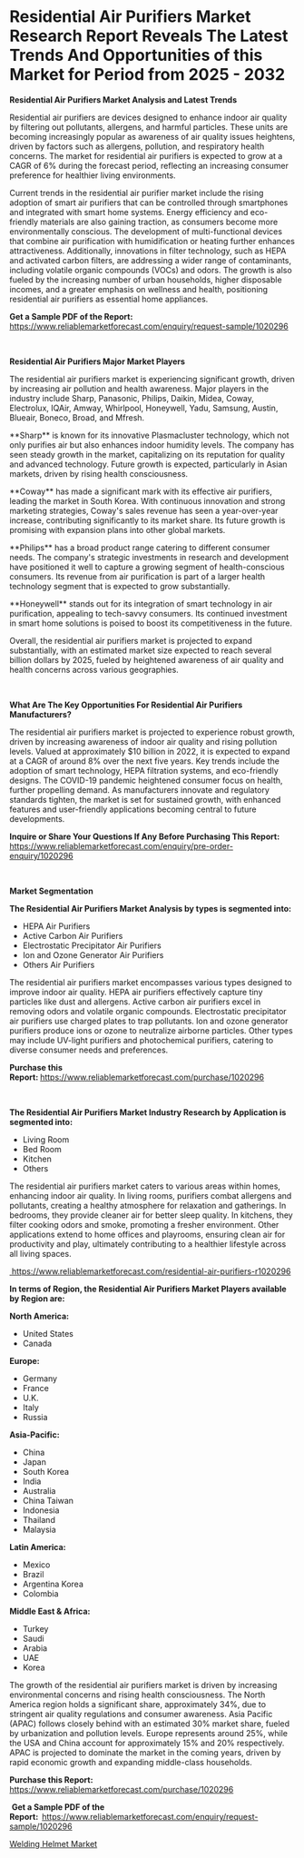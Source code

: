 <p><h1>Residential Air Purifiers Market Research Report Reveals The Latest Trends And Opportunities of this Market for Period from 2025 - 2032</h1></p><p><strong>Residential Air Purifiers Market Analysis and Latest Trends</strong></p>
<p><p>Residential air purifiers are devices designed to enhance indoor air quality by filtering out pollutants, allergens, and harmful particles. These units are becoming increasingly popular as awareness of air quality issues heightens, driven by factors such as allergens, pollution, and respiratory health concerns. The market for residential air purifiers is expected to grow at a CAGR of 6% during the forecast period, reflecting an increasing consumer preference for healthier living environments.</p><p>Current trends in the residential air purifier market include the rising adoption of smart air purifiers that can be controlled through smartphones and integrated with smart home systems. Energy efficiency and eco-friendly materials are also gaining traction, as consumers become more environmentally conscious. The development of multi-functional devices that combine air purification with humidification or heating further enhances attractiveness. Additionally, innovations in filter technology, such as HEPA and activated carbon filters, are addressing a wider range of contaminants, including volatile organic compounds (VOCs) and odors. The growth is also fueled by the increasing number of urban households, higher disposable incomes, and a greater emphasis on wellness and health, positioning residential air purifiers as essential home appliances.</p></p>
<p><strong>Get a Sample PDF of the Report:&nbsp;</strong> <a href="https://www.reliablemarketforecast.com/enquiry/request-sample/1020296?utm_campaign=1903&utm_medium=2&utm_source=Github&utm_content=ia&utm_term=08022025&utm_id=residential-air-purifiers">https://www.reliablemarketforecast.com/enquiry/request-sample/1020296</a></p>
<p>&nbsp;</p>
<p><strong>Residential Air Purifiers Major Market Players</strong></p>
<p><p>The residential air purifiers market is experiencing significant growth, driven by increasing air pollution and health awareness. Major players in the industry include Sharp, Panasonic, Philips, Daikin, Midea, Coway, Electrolux, IQAir, Amway, Whirlpool, Honeywell, Yadu, Samsung, Austin, Blueair, Boneco, Broad, and Mfresh.</p><p>**Sharp** is known for its innovative Plasmacluster technology, which not only purifies air but also enhances indoor humidity levels. The company has seen steady growth in the market, capitalizing on its reputation for quality and advanced technology. Future growth is expected, particularly in Asian markets, driven by rising health consciousness.</p><p>**Coway** has made a significant mark with its effective air purifiers, leading the market in South Korea. With continuous innovation and strong marketing strategies, Coway's sales revenue has seen a year-over-year increase, contributing significantly to its market share. Its future growth is promising with expansion plans into other global markets.</p><p>**Philips** has a broad product range catering to different consumer needs. The company's strategic investments in research and development have positioned it well to capture a growing segment of health-conscious consumers. Its revenue from air purification is part of a larger health technology segment that is expected to grow substantially.</p><p>**Honeywell** stands out for its integration of smart technology in air purification, appealing to tech-savvy consumers. Its continued investment in smart home solutions is poised to boost its competitiveness in the future.</p><p>Overall, the residential air purifiers market is projected to expand substantially, with an estimated market size expected to reach several billion dollars by 2025, fueled by heightened awareness of air quality and health concerns across various geographies.</p></p>
<p>&nbsp;</p>
<p><strong>What Are The Key Opportunities For Residential Air Purifiers Manufacturers?</strong></p>
<p><p>The residential air purifiers market is projected to experience robust growth, driven by increasing awareness of indoor air quality and rising pollution levels. Valued at approximately $10 billion in 2022, it is expected to expand at a CAGR of around 8% over the next five years. Key trends include the adoption of smart technology, HEPA filtration systems, and eco-friendly designs. The COVID-19 pandemic heightened consumer focus on health, further propelling demand. As manufacturers innovate and regulatory standards tighten, the market is set for sustained growth, with enhanced features and user-friendly applications becoming central to future developments.</p></p>
<p><strong>Inquire or Share Your Questions If Any Before Purchasing This Report:</strong> <a href="https://www.reliablemarketforecast.com/enquiry/pre-order-enquiry/1020296?utm_campaign=1903&utm_medium=2&utm_source=Github&utm_content=ia&utm_term=08022025&utm_id=residential-air-purifiers">https://www.reliablemarketforecast.com/enquiry/pre-order-enquiry/1020296</a></p>
<p>&nbsp;</p>
<p><strong>Market Segmentation</strong></p>
<p><strong>The Residential Air Purifiers Market Analysis by types is segmented into:</strong></p>
<p><ul><li>HEPA Air Purifiers</li><li>Active Carbon Air Purifiers</li><li>Electrostatic Precipitator Air Purifiers</li><li>Ion and Ozone Generator Air Purifiers</li><li>Others Air Purifiers</li></ul></p>
<p><p>The residential air purifiers market encompasses various types designed to improve indoor air quality. HEPA air purifiers effectively capture tiny particles like dust and allergens. Active carbon air purifiers excel in removing odors and volatile organic compounds. Electrostatic precipitator air purifiers use charged plates to trap pollutants. Ion and ozone generator purifiers produce ions or ozone to neutralize airborne particles. Other types may include UV-light purifiers and photochemical purifiers, catering to diverse consumer needs and preferences.</p></p>
<p><strong>Purchase this Report:&nbsp;</strong><a href="https://www.reliablemarketforecast.com/purchase/1020296?utm_campaign=1903&utm_medium=2&utm_source=Github&utm_content=ia&utm_term=08022025&utm_id=residential-air-purifiers">https://www.reliablemarketforecast.com/purchase/1020296</a></p>
<p>&nbsp;</p>
<p><strong>The Residential Air Purifiers Market Industry Research by Application is segmented into:</strong></p>
<p><ul><li>Living Room</li><li>Bed Room</li><li>Kitchen</li><li>Others</li></ul></p>
<p><p>The residential air purifiers market caters to various areas within homes, enhancing indoor air quality. In living rooms, purifiers combat allergens and pollutants, creating a healthy atmosphere for relaxation and gatherings. In bedrooms, they provide cleaner air for better sleep quality. In kitchens, they filter cooking odors and smoke, promoting a fresher environment. Other applications extend to home offices and playrooms, ensuring clean air for productivity and play, ultimately contributing to a healthier lifestyle across all living spaces.</p></p>
<p><a href="https://www.reliablemarketforecast.com/residential-air-purifiers-r1020296?utm_campaign=1903&utm_medium=2&utm_source=Github&utm_content=ia&utm_term=08022025&utm_id=residential-air-purifiers">&nbsp;https://www.reliablemarketforecast.com/residential-air-purifiers-r1020296</a></p>
<p><strong>In terms of Region, the Residential Air Purifiers Market Players available by Region are:</strong></p>
<p>
    <p> <strong> North America: </strong>
        <ul>
            <li>United States</li>
            <li>Canada</li>
        </ul>
        </p> 
    <p> <strong> Europe: </strong>
        <ul>
            <li>Germany</li>
            <li>France</li>
            <li>U.K.</li>
            <li>Italy</li>
            <li>Russia</li>
        </ul>
        </p> 
    <p> <strong> Asia-Pacific: </strong>
        <ul>
            <li>China</li>
            <li>Japan</li>
            <li>South Korea</li>
            <li>India</li>
            <li>Australia</li>
            <li>China Taiwan</li>
            <li>Indonesia</li>
            <li>Thailand</li>
            <li>Malaysia</li>
        </ul>
        </p> 
    <p> <strong> Latin America: </strong>
        <ul>
            <li>Mexico</li>
            <li>Brazil</li>
            <li>Argentina Korea</li>
            <li>Colombia</li>
        </ul>
        </p> 
    <p> <strong> Middle East & Africa: </strong>
        <ul>
            <li>Turkey</li>
            <li>Saudi</li>
            <li>Arabia</li>
            <li>UAE</li>
            <li>Korea</li>
        </ul>
    </p>
    </p>
<p><p>The growth of the residential air purifiers market is driven by increasing environmental concerns and rising health consciousness. The North America region holds a significant share, approximately 34%, due to stringent air quality regulations and consumer awareness. Asia Pacific (APAC) follows closely behind with an estimated 30% market share, fueled by urbanization and pollution levels. Europe represents around 25%, while the USA and China account for approximately 15% and 20% respectively. APAC is projected to dominate the market in the coming years, driven by rapid economic growth and expanding middle-class households.</p></p>
<p><strong>Purchase this Report: </strong><a href="https://www.reliablemarketforecast.com/purchase/1020296?utm_campaign=1903&utm_medium=2&utm_source=Github&utm_content=ia&utm_term=08022025&utm_id=residential-air-purifiers">https://www.reliablemarketforecast.com/purchase/1020296</a></p>
<p>&nbsp;<strong>Get a Sample PDF of the Report:&nbsp;&nbsp;</strong><a href="https://www.reliablemarketforecast.com/enquiry/request-sample/1020296?utm_campaign=1903&utm_medium=2&utm_source=Github&utm_content=ia&utm_term=08022025&utm_id=residential-air-purifiers">https://www.reliablemarketforecast.com/enquiry/request-sample/1020296</a></p>
<p><strong></strong></p>
<p><p><a href="https://github.com/ashepherd82/Market-Research-Report-List-7/blob/main/welding-helmet-market.md?utm_campaign=1903&utm_medium=2&utm_source=Github&utm_content=ia&utm_term=08022025&utm_id=residential-air-purifiers">Welding Helmet Market</a></p></p>